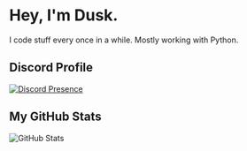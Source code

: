 # Hey, I'm Dusk.

I code stuff every once in a while. Mostly working with Python.

## Discord Profile
[![Discord Presence](https://lanyard.cnrad.dev/api/605923346051497987)](https://discord.com/users/605923346051497987)

## My GitHub Stats
![GitHub Stats](https://github-readme-stats.vercel.app/api?username=duskoron&show_icons=true&theme=transparent)
